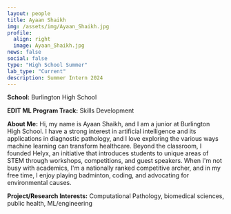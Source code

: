 ```yaml
---
layout: people
title: Ayaan Shaikh
img: /assets/img/Ayaan_Shaikh.jpg
profile:
  align: right
  image: Ayaan_Shaikh.jpg
news: false
social: false
type: "High School Summer"
lab_type: "Current"
description: Summer Intern 2024
---
```


**School:** Burlington High School

**EDIT ML Program Track:**
Skills Development

**About Me:**
Hi, my name is Ayaan Shaikh, and I am a junior at Burlington High School. I have a strong interest in artificial intelligence and its applications in diagnostic pathology, and I love exploring the various ways machine learning can transform healthcare. Beyond the classroom, I founded Helyx, an initiative that introduces students to unique areas of STEM through workshops, competitions, and guest speakers. When I'm not busy with academics, I'm a nationally ranked competitive archer, and in my free time, I enjoy playing badminton, coding, and advocating for environmental causes.

**Project/Research Interests:**
Computational Pathology, biomedical sciences, public health, ML/engineering
    